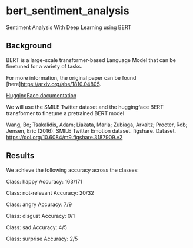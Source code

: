 # bert_sentiment_analysis
Sentiment Analysis With Deep Learning using BERT

## Background
BERT is a large-scale transformer-based Language Model that can be finetuned for a variety of tasks.

For more information, the original paper can be found [here]https://arxiv.org/abs/1810.04805.

[HuggingFace documentation](https://huggingface.co/transformers/model_doc/bert.html)

We will use the SMILE Twitter dataset and the huggingface BERT transformer to finetune a pretrained BERT model

Wang, Bo; Tsakalidis, Adam; Liakata, Maria; Zubiaga, Arkaitz; Procter, Rob; Jensen, Eric (2016): SMILE Twitter Emotion dataset. figshare. Dataset. https://doi.org/10.6084/m9.figshare.3187909.v2


## Results
We achieve the following accuracy across the classes:

Class: happy
Accuracy: 163/171

Class: not-relevant
Accuracy: 20/32

Class: angry
Accuracy: 7/9

Class: disgust
Accuracy: 0/1

Class: sad
Accuracy: 4/5

Class: surprise
Accuracy: 2/5

